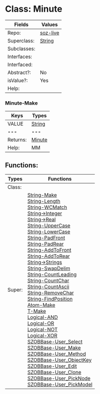 
# Class:	Minute

| Fields | Values |
| --------- | --------- |
| Repo: | [soz-live](/repos/soz-live.html) |
| Superclass: | [String](String.html) |
| Subclasses: |  |
| Interfaces: |  |
| Interfaced: |  |
| Abstract?: | No |
| isValue?: | Yes |
| Help: |  |

### Minute-Make

| Keys | Types |
| --------- | --------- |
| VALUE | [String](String.html) |
| **---** | **---** |
| Returns: | [Minute](Minute.html) |
| Help: | MM |


## Functions:

| Types | Functions |
| --------- | --------- |
| Class: |  |
| Super: | [String-Make](String.html) <br> [String-Length](String.html) <br> [String-WCMatch](String.html) <br> [String->Integer](String.html) <br> [String->Real](String.html) <br> [String-UpperCase](String.html) <br> [String-LowerCase](String.html) <br> [String-PadFront](String.html) <br> [String-PadRear](String.html) <br> [String-AddToFront](String.html) <br> [String-AddToRear](String.html) <br> [String->Strings](String.html) <br> [String-SwapDelim](String.html) <br> [String-CountLeading](String.html) <br> [String-CountChar](String.html) <br> [String-CountAscii](String.html) <br> [String-RemoveChar](String.html) <br> [String-FindPosition](String.html) <br> [Atom-Make](Atom.html) <br> [T-Make](T.html) <br> [Logical-AND](Logical.html) <br> [Logical-OR](Logical.html) <br> [Logical-NOT](Logical.html) <br> [Logical-XOR](Logical.html) <br> [SZOBBase-User_Select](SZOBBase.html) <br> [SZOBBase-User_Make](SZOBBase.html) <br> [SZOBBase-User_Method](SZOBBase.html) <br> [SZOBBase-User_ObjectKey](SZOBBase.html) <br> [SZOBBase-User_Edit](SZOBBase.html) <br> [SZOBBase-User_Clone](SZOBBase.html) <br> [SZOBBase-User_PickNode](SZOBBase.html) <br> [SZOBBase-User_PickModel](SZOBBase.html) |


